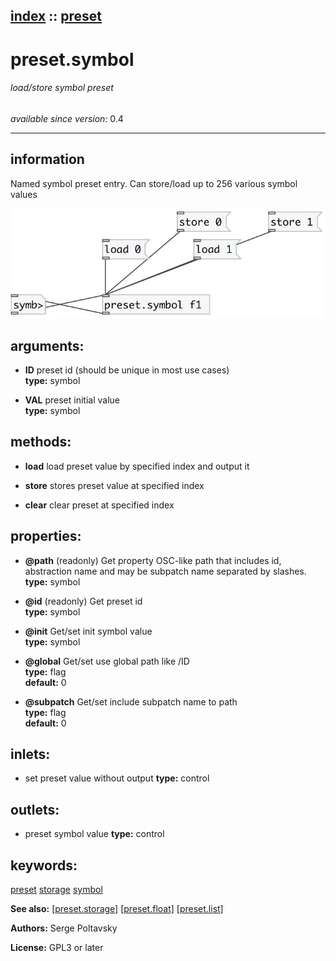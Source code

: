 [index](index.html) :: [preset](category_preset.html)
---

# preset.symbol

###### load/store symbol preset

*available since version:* 0.4

---


## information
Named symbol preset entry. Can store/load up to 256 various symbol values



[![example](../examples/img/preset.symbol.jpg)](../examples/pd/preset.symbol.pd)



## arguments:

* **ID**
preset id (should be unique in most use cases)<br>
__type:__ symbol<br>

* **VAL**
preset initial value<br>
__type:__ symbol<br>



## methods:

* **load**
load preset value by specified index and output it<br>

* **store**
stores preset value at specified index<br>

* **clear**
clear preset at specified index<br>




## properties:

* **@path** (readonly)
Get property OSC-like path that includes id, abstraction name and may be subpatch
name separated by slashes.<br>
__type:__ symbol<br>

* **@id** (readonly)
Get preset id<br>
__type:__ symbol<br>

* **@init** 
Get/set init symbol value<br>
__type:__ symbol<br>

* **@global** 
Get/set use global path like /ID<br>
__type:__ flag<br>
__default:__ 0<br>

* **@subpatch** 
Get/set include subpatch name to path<br>
__type:__ flag<br>
__default:__ 0<br>



## inlets:

* set preset value without output 
__type:__ control<br>



## outlets:

* preset symbol value
__type:__ control<br>



## keywords:

[preset](keywords/preset.html)
[storage](keywords/storage.html)
[symbol](keywords/symbol.html)



**See also:**
[\[preset.storage\]](preset.storage.html)
[\[preset.float\]](preset.float.html)
[\[preset.list\]](preset.list.html)




**Authors:** Serge Poltavsky




**License:** GPL3 or later





